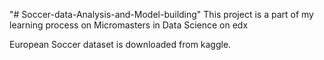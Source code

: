 "# Soccer-data-Analysis-and-Model-building" 
This project is a part of my learning process on Micromasters in Data Science on edx

European Soccer dataset is downloaded from kaggle.
